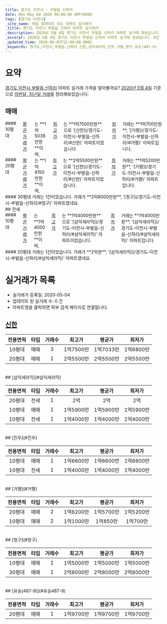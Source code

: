```yaml
---
title: 경기도 이천시 - 부발읍 신하리
date: Mon May 04 2020 00:00:00 GMT+0900
tags: [경기도-이천시]
_site_name: 매일 업데이트 되는 아파트 실거래가
_title: 경기도 이천시 부발읍 신하리 아파트 실거래가
_description: 2020년 5월 4일 경기도 이천시 부발읍 신하리 아파트 실거래 정보입니다. 6건 아파트 정보가 있습니다.
_excerpt: 2020년 5월 4일 경기도 이천시 부발읍 신하리 아파트 실거래 정보입니다. 6건 아파트 정보가 있습니다.
_updated_time: 2020-05-03T15:00:00.000Z
_keywords: 경기도,이천시,부발읍,신하리,신한,삼익세라믹,진우,거평,청구,유승(487-9)
---
```





# 요약
<ins>경기도 이천시 부발읍 신하리</ins> 아파트 실거래 가격을 알아볼까요? <ins>2020년 5월 4일</ins> 기준으로 <ins>이번달, 지난달 거래</ins>를 정리해보았습니다.

## 매매
<div class="container">
<div class="six columns" markdown="1">
#### 10평대
<ins>평균 거래가</ins>는 **1억5038만원**이며, <ins>최고가</ins>는 **1억7500만원**으로 '[신한](/경기도-이천시-부발읍-신하리/#신한)' 아파트이었습니다. <ins>최저가</ins> 거래는 **1억700만원**, '[거평](/경기도-이천시-부발읍-신하리/#거평)' 아파트입니다.
</div>
<div class="six columns" markdown="1">
#### 20평대
<ins>평균 거래가</ins>는 **1억9150만원**이며, <ins>최고가</ins>는 **2억5500만원**으로 '[신한](/경기도-이천시-부발읍-신하리/#신한)' 아파트이었습니다. <ins>최저가</ins> 거래는 **1억5200만원**, '[거평](/경기도-이천시-부발읍-신하리/#거평)' 아파트입니다.
</div>
</div>
<div class="container">
<div class="twelve columns" markdown="1">
#### 30평대
거래는 1건이었습니다. 거래가 **2억8000만원**, '[청구](/경기도-이천시-부발읍-신하리/#청구)' 아파트였네요.
</div>
</div>
## 전세
<div class="container">
<div class="six columns" markdown="1">
#### 10평대
<ins>평균 거래가</ins>는 **1억4000만원**이며, <ins>최고가</ins>는 **1억4000만원**으로 '[삼익세라믹](/경기도-이천시-부발읍-신하리/#삼익세라믹)' 아파트이었습니다. <ins>최저가</ins> 거래는 **1억4000만원**, '[삼익세라믹](/경기도-이천시-부발읍-신하리/#삼익세라믹)' 아파트입니다.
</div>
<div class="six columns" markdown="1">
#### 20평대
거래는 1건이었습니다. 거래가 **2억원**, '[삼익세라믹](/경기도-이천시-부발읍-신하리/#삼익세라믹)' 아파트였네요.
</div>
</div>



# 실거래가 목록
- 실거래가 등록일: 2020-05-04
- 업데이트 된 실거래 수: 0 건
- 아파트명을 클릭하면 외부 검색 페이지로 연결됩니다.

## [신한](#신한)

|전용면적|타입|거래수|최고가|평균가|최저가|
|:---:|:---:|:---:|:---:|:---:|:---:|
|10평대|<span class="deal-type-1">매매</span>|3|1억7500만|1억7033만|1억6800만|
|20평대|<span class="deal-type-1">매매</span>|1|2억5500만|2억5500만|2억5500만|

<br/>
## [삼익세라믹](#삼익세라믹)

|전용면적|타입|거래수|최고가|평균가|최저가|
|:---:|:---:|:---:|:---:|:---:|:---:|
|20평대|<span class="deal-type-2">전세</span>|1|2억|2억|2억|
|10평대|<span class="deal-type-1">매매</span>|1|1억5900만|1억5900만|1억5900만|
|10평대|<span class="deal-type-2">전세</span>|1|1억4000만|1억4000만|1억4000만|

<br/>
## [진우](#진우)

|전용면적|타입|거래수|최고가|평균가|최저가|
|:---:|:---:|:---:|:---:|:---:|:---:|
|10평대|<span class="deal-type-1">매매</span>|1|1억6600만|1억6600만|1억6600만|
|10평대|<span class="deal-type-2">전세</span>|1|1억4000만|1억4000만|1억4000만|

<br/>
## [거평](#거평)

|전용면적|타입|거래수|최고가|평균가|최저가|
|:---:|:---:|:---:|:---:|:---:|:---:|
|20평대|<span class="deal-type-1">매매</span>|2|1억6200만|1억5700만|1억5200만|
|10평대|<span class="deal-type-1">매매</span>|2|1억1000만|1억850만|1억700만|

<br/>
## [청구](#청구)

|전용면적|타입|거래수|최고가|평균가|최저가|
|:---:|:---:|:---:|:---:|:---:|:---:|
|10평대|<span class="deal-type-1">매매</span>|1|1억5000만|1억5000만|1억5000만|
|30평대|<span class="deal-type-1">매매</span>|1|2억8000만|2억8000만|2억8000만|

<br/>
## [유승(487-9)](#유승487-9)

|전용면적|타입|거래수|최고가|평균가|최저가|
|:---:|:---:|:---:|:---:|:---:|:---:|
|20평대|<span class="deal-type-1">매매</span>|1|1억9700만|1억9700만|1억9700만|

<br/>



